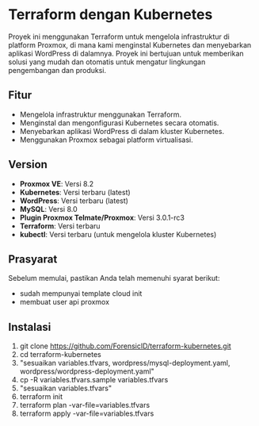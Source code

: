 # Terraform dengan Kubernetes

Proyek ini menggunakan Terraform untuk mengelola infrastruktur di platform Proxmox, di mana kami menginstal Kubernetes dan menyebarkan aplikasi WordPress di dalamnya. Proyek ini bertujuan untuk memberikan solusi yang mudah dan otomatis untuk mengatur lingkungan pengembangan dan produksi.

## Fitur

- Mengelola infrastruktur menggunakan Terraform.
- Menginstal dan mengonfigurasi Kubernetes secara otomatis.
- Menyebarkan aplikasi WordPress di dalam kluster Kubernetes.
- Menggunakan Proxmox sebagai platform virtualisasi.

## Version

- **Proxmox VE**: Versi 8.2
- **Kubernetes**: Versi terbaru (latest)
- **WordPress**: Versi terbaru (latest)
- **MySQL**: Versi 8.0
- **Plugin Proxmox Telmate/Proxmox**: Versi 3.0.1-rc3
- **Terraform**: Versi terbaru
- **kubectl**: Versi terbaru (untuk mengelola kluster Kubernetes)

## Prasyarat

Sebelum memulai, pastikan Anda telah memenuhi syarat berikut:

- sudah mempunyai template cloud init
- membuat user api proxmox

## Instalasi
1. git clone https://github.com/ForensicID/terraform-kubernetes.git
2. cd terraform-kubernetes
3. "sesuaikan variables.tfvars, wordpress/mysql-deployment.yaml, wordpress/wordpress-deployment.yaml"
4. cp -R variables.tfvars.sample variables.tfvars
5. "sesuaikan variables.tfvars"
4. terraform init
5. terraform plan -var-file=variables.tfvars
6. terraform apply -var-file=variables.tfvars
